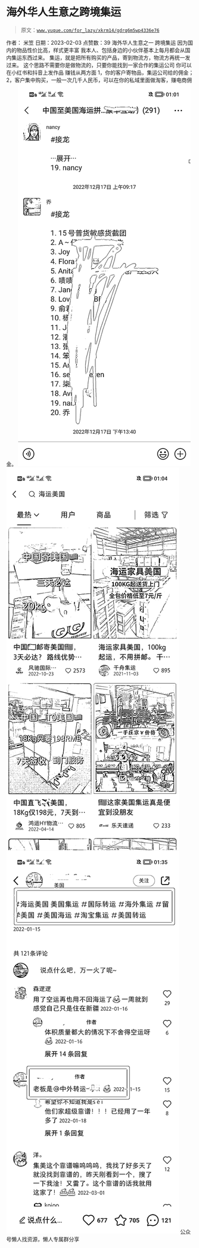 # 海外华人生意之跨境集运

> 原文：[`www.yuque.com/for_lazy/xkrm14/gdrq6m5wp4336e76`](https://www.yuque.com/for_lazy/xkrm14/gdrq6m5wp4336e76)

<ne-p id="uff7fdcb1" data-lake-id="uff7fdcb1"><ne-text id="uc911b9cb">作者： 米笠</ne-text></ne-p> <ne-p id="u50f44f8e" data-lake-id="u50f44f8e"><ne-text id="u937f9d97">日期：2023-02-03</ne-text></ne-p> <ne-p id="ucdfeae46" data-lake-id="ucdfeae46"><ne-text id="uae70871d">点赞数：</ne-text><ne-text id="u6287dd4c" ne-bold="true">39</ne-text></ne-p> <ne-hole id="u10edc025" data-lake-id="u10edc025"><ne-card data-card-name="hr" data-card-type="block" id="XUX1W" data-event-boundary="card"><ne-p id="u410c0651" data-lake-id="u410c0651"><ne-text id="u87118240">海外华人生意之一 跨境集运 因为国内的物品性价比高，样式更丰富 我本人、包括身边的小伙伴基本上每月都会从国内集运东西过来。</ne-text> <ne-text id="u1845516f">集运，就是把所有购买的产品，寄到物流方，物流方再统一发过来。 这个思路不需要你是做物流的，只要你能找到一家合作的集运公司 你可以在小红书和抖音上发作品</ne-text> <ne-text id="u2c9f6e43">赚钱从两方面 1，你的客户寄物品，集运公司给的佣金； 2，客户集中购买，一般一次几千人民币，可以在你的私域里面做淘客，赚电商佣金。</ne-text></ne-p> <ne-p id="udc3bb82e" data-lake-id="udc3bb82e"><ne-card data-card-name="image" data-card-type="inline" id="yRLmW" data-event-boundary="card">![](img/8d028e0ede8c92e74c472cfe9c6eb344.png)</ne-card></ne-p> <ne-p id="u77d8b9a9" data-lake-id="u77d8b9a9"><ne-card data-card-name="image" data-card-type="inline" id="m1GyY" data-event-boundary="card">![](img/ea8410ce6a9bf03b181ee488937da80c.png)</ne-card></ne-p> <ne-p id="u9d092fe9" data-lake-id="u9d092fe9"><ne-card data-card-name="image" data-card-type="inline" id="Uvkba" data-event-boundary="card">![](img/cb3680ae098b49cdd174496c31685f37.png)</ne-card></ne-p> <ne-hole id="u36fefd40" data-lake-id="u36fefd40"><ne-card data-card-name="hr" data-card-type="block" id="N2NFu" data-event-boundary="card"><ne-p id="u9ef02b95" data-lake-id="u9ef02b95"><ne-text id="u57f393ff">公众号懒人找资源，懒人专属群分享</ne-text></ne-p></ne-card></ne-hole></ne-card></ne-hole>